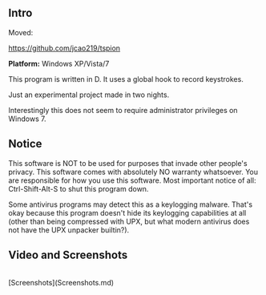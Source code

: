 ## Intro ##

Moved:

https://github.com/jcao219/tspion


**Platform:**
Windows XP/Vista/7

This program is written in D.
It uses a global hook to record keystrokes.

Just an experimental project made in two nights.

Interestingly this does not seem to require administrator privileges on Windows 7.

## Notice ##
This software is NOT to be used for purposes that invade other people's privacy.
This software comes with absolutely NO warranty whatsoever.
You are responsible for how you use this software.
Most important notice of all: Ctrl-Shift-Alt-S to shut this program down.

Some antivirus programs may detect this as a keylogging malware.  That's okay because this program doesn't hide its keylogging capabilities at all (other than being compressed with UPX, but what modern antivirus does not have the UPX unpacker builtin?).

## Video and Screenshots ##
<br />
[Screenshots](Screenshots.md)
<br />
